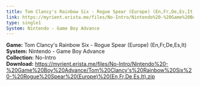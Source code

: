 ```yaml
---
title: Tom Clancy's Rainbow Six - Rogue Spear (Europe) (En,Fr,De,Es,It)
link: https://myrient.erista.me/files/No-Intro/Nintendo%20-%20Game%20Boy%20Advance/Tom%20Clancy's%20Rainbow%20Six%20-%20Rogue%20Spear%20(Europe)%20(En,Fr,De,Es,It).zip
type: single1
System: Nintendo - Game Boy Advance
---
```

<b>Game:</b> Tom Clancy's Rainbow Six - Rogue Spear (Europe) (En,Fr,De,Es,It)<br>
<b>System:</b> Nintendo - Game Boy Advance<br>
<b>Collection:</b> No-Intro<br>
<b>Download:</b> https://myrient.erista.me/files/No-Intro/Nintendo%20-%20Game%20Boy%20Advance/Tom%20Clancy's%20Rainbow%20Six%20-%20Rogue%20Spear%20(Europe)%20(En,Fr,De,Es,It).zip